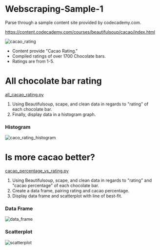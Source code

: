 # Webscraping-Sample-1

Parse through a sample content site provided by codecademy.com.

https://content.codecademy.com/courses/beautifulsoup/cacao/index.html

![cacao_rating](https://user-images.githubusercontent.com/46969960/115655595-71c85980-a2e8-11eb-82a8-d2c2a434d0e9.png)

* Content provide "Cacao Rating."
* Compiled ratings of over 1700 Chocolate bars.
* Ratings are from 1-5.

# All chocolate bar rating #
[all_cacao_rating.py](https://github.com/jacktrinity/Webscraping-Sample-1/blob/main/all_cacao_rating.py)


1. Using Beautifulsoup, scape, and clean data in regards to "rating" of each chocolate bar.
2. Finally, display data in a histogram graph.


### Histogram ###
![caco_rating_histogram](https://user-images.githubusercontent.com/46969960/115656704-83126580-a2ea-11eb-944f-9b0f39ce4b29.png)


# Is more cacao better? #
[cacao_percentage_vs_rating.py](https://github.com/jacktrinity/Webscraping-Sample-1/blob/main/cacao_percentage_vs_rating.py)


1. Using Beautifulsoup, scape, and clean data in regards to "rating" and "cacao percentage" of each chocolate bar.
2. Create a data frame, pairing rating and cacao percentage.
3. Display data frame and scatterplot with line of best-fit.

### Data Frame ###
![data_frame](https://user-images.githubusercontent.com/46969960/115679496-7f410c00-a307-11eb-9595-7a4495ed08fa.png)


### Scatterplot ###
![scatterplot](https://user-images.githubusercontent.com/46969960/115679765-c62f0180-a307-11eb-860e-13c09fb39062.png)
